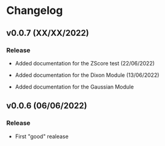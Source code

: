 # Changelog


## v0.0.7 (XX/XX/2022)


### Release


- Added documentation for the ZScore test (22/06/2022)
- Added documentation for the Dixon Module (13/06/2022)


- Added documentation for the Gaussian Module



## v0.0.6 (06/06/2022)


### Release

- First "good" realease
